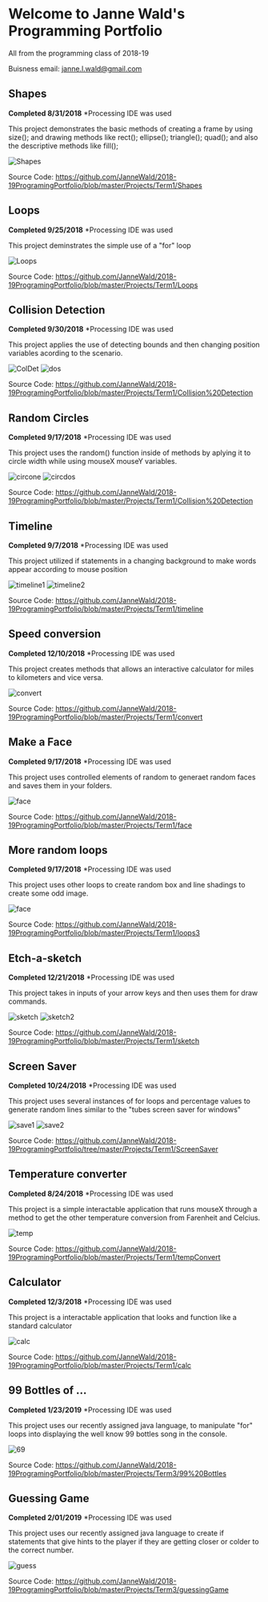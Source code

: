 # Welcome to Janne Wald's Programming Portfolio
All from the programming class of 2018-19

Buisness email: janne.l.wald@gmail.com

## Shapes

__Completed 8/31/2018__
*Processing IDE was used

This project demonstrates the basic methods of creating a frame by using size(); and drawing methods like rect(); ellipse(); triangle(); quad(); and also the descriptive methods like fill();


![Shapes](https://github.com/JanneWald/2018-19ProgramingPortfolio/blob/master/images/Shapes.png)

Source Code: https://github.com/JanneWald/2018-19ProgramingPortfolio/blob/master/Projects/Term1/Shapes

## Loops

__Completed 9/25/2018__
*Processing IDE was used

This project deminstrates the simple use of a "for" loop

![Loops](https://github.com/JanneWald/2018-19ProgramingPortfolio/blob/master/images/Loops.png)

Source Code: https://github.com/JanneWald/2018-19ProgramingPortfolio/blob/master/Projects/Term1/Loops

## Collision Detection

__Completed 9/30/2018__
*Processing IDE was used

This project applies the use of detecting bounds and then changing position variables acording to the scenario.

![ColDet](https://github.com/JanneWald/2018-19ProgramingPortfolio/blob/master/images/ColDet.png)
![dos](https://github.com/JanneWald/2018-19ProgramingPortfolio/blob/master/images/dos.png)

Source Code: https://github.com/JanneWald/2018-19ProgramingPortfolio/blob/master/Projects/Term1/Collision%20Detection

## Random Circles

__Completed 9/17/2018__
*Processing IDE was used

This project uses the random() function inside of methods by aplying it to circle width while using mouseX mouseY variables.

![circone](https://github.com/JanneWald/2018-19ProgramingPortfolio/blob/master/images/circone.png)
![circdos](https://github.com/JanneWald/2018-19ProgramingPortfolio/blob/master/images/circdos.png)

Source Code: https://github.com/JanneWald/2018-19ProgramingPortfolio/blob/master/Projects/Term1/Collision%20Detection

## Timeline

__Completed 9/7/2018__
*Processing IDE was used

This project utilized if statements in a changing background to make words appear according to mouse position

![timeline1](https://github.com/JanneWald/2018-19ProgramingPortfolio/blob/master/images/timeline1.png)
![timeline2](https://github.com/JanneWald/2018-19ProgramingPortfolio/blob/master/images/timeline2.png)

Source Code: https://github.com/JanneWald/2018-19ProgramingPortfolio/blob/master/Projects/Term1/timeline


## Speed conversion

__Completed 12/10/2018__
*Processing IDE was used

This project creates methods that allows an interactive calculator for miles to kilometers and vice versa.

![convert](https://github.com/JanneWald/2018-19ProgramingPortfolio/blob/master/images/convert.png)

Source Code: https://github.com/JanneWald/2018-19ProgramingPortfolio/blob/master/Projects/Term1/convert

## Make a Face

__Completed 9/17/2018__
*Processing IDE was used

This project uses controlled elements of random to generaet random faces and saves them in your folders.

![face](https://github.com/JanneWald/2018-19ProgramingPortfolio/blob/master/images/face.png)

Source Code: https://github.com/JanneWald/2018-19ProgramingPortfolio/blob/master/Projects/Term1/face


## More random loops

__Completed 9/17/2018__
*Processing IDE was used

This project uses other loops to create random box and line shadings to create some odd image.

![face](https://github.com/JanneWald/2018-19ProgramingPortfolio/blob/master/images/loops3.png)

Source Code: https://github.com/JanneWald/2018-19ProgramingPortfolio/blob/master/Projects/Term1/loops3


## Etch-a-sketch

__Completed 12/21/2018__
*Processing IDE was used

This project takes in inputs of your arrow keys and then uses them for draw commands.

![sketch](https://github.com/JanneWald/2018-19ProgramingPortfolio/blob/master/images/sketch.png)
![sketch2](https://github.com/JanneWald/2018-19ProgramingPortfolio/blob/master/images/sketch2.png)

Source Code: https://github.com/JanneWald/2018-19ProgramingPortfolio/blob/master/Projects/Term1/sketch


## Screen Saver

__Completed 10/24/2018__
*Processing IDE was used

This project uses several instances of for loops and percentage values to generate random lines similar to the "tubes screen saver for windows"

![save1](https://github.com/JanneWald/2018-19ProgramingPortfolio/blob/master/images/save1.png)
![save2](https://github.com/JanneWald/2018-19ProgramingPortfolio/blob/master/images/save2.png)

Source Code: https://github.com/JanneWald/2018-19ProgramingPortfolio/tree/master/Projects/Term1/ScreenSaver


## Temperature converter

__Completed 8/24/2018__
*Processing IDE was used

This project is a simple interactable application that runs mouseX through a method to get the other temperature conversion from Farenheit and Celcius.

![temp](https://github.com/JanneWald/2018-19ProgramingPortfolio/blob/master/images/temp.png)

Source Code: https://github.com/JanneWald/2018-19ProgramingPortfolio/blob/master/Projects/Term1/tempConvert


## Calculator

__Completed 12/3/2018__
*Processing IDE was used

This project is a  interactable application that looks and function like a standard calculator

![calc](https://github.com/JanneWald/2018-19ProgramingPortfolio/blob/master/images/calc.png)

Source Code: https://github.com/JanneWald/2018-19ProgramingPortfolio/blob/master/Projects/Term1/calc

## 99 Bottles of ...

__Completed 1/23/2019__
*Processing IDE was used

This project uses our recently assigned java language, to manipulate "for" loops into  displaying the well know 99 bottles song in the console.

![69](https://github.com/JanneWald/2018-19ProgramingPortfolio/blob/master/images/69.png)

Source Code: https://github.com/JanneWald/2018-19ProgramingPortfolio/blob/master/Projects/Term3/99%20Bottles

## Guessing Game

__Completed 2/01/2019__
*Processing IDE was used

This project uses our recently assigned java language to create if statements that give hints to the player if they are getting closer or colder to the correct number.

![guess](https://github.com/JanneWald/2018-19ProgramingPortfolio/blob/master/images/guess.PNG)

Source Code: https://github.com/JanneWald/2018-19ProgramingPortfolio/blob/master/Projects/Term3/guessingGame
